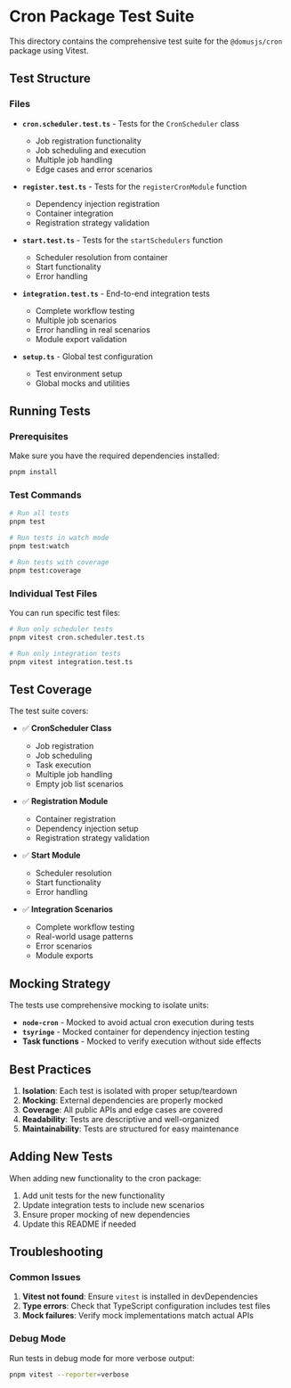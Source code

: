 # Cron Package Test Suite

This directory contains the comprehensive test suite for the `@domusjs/cron` package using Vitest.

## Test Structure

### Files

- **`cron.scheduler.test.ts`** - Tests for the `CronScheduler` class

  - Job registration functionality
  - Job scheduling and execution
  - Multiple job handling
  - Edge cases and error scenarios

- **`register.test.ts`** - Tests for the `registerCronModule` function

  - Dependency injection registration
  - Container integration
  - Registration strategy validation

- **`start.test.ts`** - Tests for the `startSchedulers` function

  - Scheduler resolution from container
  - Start functionality
  - Error handling

- **`integration.test.ts`** - End-to-end integration tests

  - Complete workflow testing
  - Multiple job scenarios
  - Error handling in real scenarios
  - Module export validation

- **`setup.ts`** - Global test configuration
  - Test environment setup
  - Global mocks and utilities

## Running Tests

### Prerequisites

Make sure you have the required dependencies installed:

```bash
pnpm install
```

### Test Commands

```bash
# Run all tests
pnpm test

# Run tests in watch mode
pnpm test:watch

# Run tests with coverage
pnpm test:coverage
```

### Individual Test Files

You can run specific test files:

```bash
# Run only scheduler tests
pnpm vitest cron.scheduler.test.ts

# Run only integration tests
pnpm vitest integration.test.ts
```

## Test Coverage

The test suite covers:

- ✅ **CronScheduler Class**

  - Job registration
  - Job scheduling
  - Task execution
  - Multiple job handling
  - Empty job list scenarios

- ✅ **Registration Module**

  - Container registration
  - Dependency injection setup
  - Registration strategy validation

- ✅ **Start Module**

  - Scheduler resolution
  - Start functionality
  - Error handling

- ✅ **Integration Scenarios**
  - Complete workflow testing
  - Real-world usage patterns
  - Error scenarios
  - Module exports

## Mocking Strategy

The tests use comprehensive mocking to isolate units:

- **`node-cron`** - Mocked to avoid actual cron execution during tests
- **`tsyringe`** - Mocked container for dependency injection testing
- **Task functions** - Mocked to verify execution without side effects

## Best Practices

1. **Isolation**: Each test is isolated with proper setup/teardown
2. **Mocking**: External dependencies are properly mocked
3. **Coverage**: All public APIs and edge cases are covered
4. **Readability**: Tests are descriptive and well-organized
5. **Maintainability**: Tests are structured for easy maintenance

## Adding New Tests

When adding new functionality to the cron package:

1. Add unit tests for the new functionality
2. Update integration tests to include new scenarios
3. Ensure proper mocking of new dependencies
4. Update this README if needed

## Troubleshooting

### Common Issues

1. **Vitest not found**: Ensure `vitest` is installed in devDependencies
2. **Type errors**: Check that TypeScript configuration includes test files
3. **Mock failures**: Verify mock implementations match actual APIs

### Debug Mode

Run tests in debug mode for more verbose output:

```bash
pnpm vitest --reporter=verbose
```
